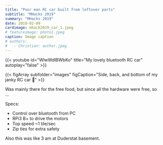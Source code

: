 ```yaml
---
title: "Poor man RC car built from leftover parts"
subtitle: "MHacks 2019"
summary: "MHacks 2019"
date: 2019-02-09
cardimage: mhack2019_car_1.jpeg
# featureimage: photo1.jpeg
caption: Image caption
# authors:
#   - Christian: author.jpeg
---
```


{{< youtube id="WlwWdlBWbKo" title="My lovely bluetooth RC car" autoplay="false" >}}

{{< figArray subfolder="images" figCaption="Side, back, and bottom of my janky RC car :blue_car:" >}}

Was mainly there for the free food, but since all the hardware were free, so ...

Specs:
- Control over bluetooth from PC
- RPi3 B+ to drive the motors
- Top speed ~1 tile/sec
- Zip ties for extra safety

Also this was like 3 am at Duderstat basement.